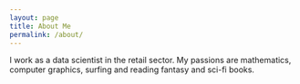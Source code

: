 ```yaml
---
layout: page
title: About Me
permalink: /about/
---
```


I work as a data scientist in the retail sector. 
My passions are mathematics, computer graphics, surfing and reading fantasy and sci-fi books.


